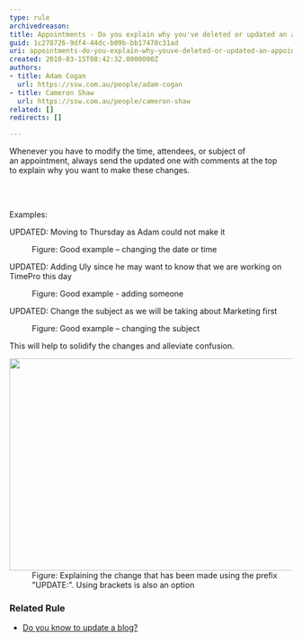 ```yaml
---
type: rule
archivedreason: 
title: Appointments - Do you explain why you've deleted or updated an appointment?
guid: 1c278726-9df4-44dc-b09b-bb17470c31ad
uri: appointments-do-you-explain-why-youve-deleted-or-updated-an-appointment
created: 2010-03-15T08:42:32.0000000Z
authors:
- title: Adam Cogan
  url: https://ssw.com.au/people/adam-cogan
- title: Cameron Shaw
  url: https://ssw.com.au/people/cameron-shaw
related: []
redirects: []

---
```



<p class="ssw15-rteElement-P">Whenever you have to modify the time, attendees, or subject of an&#160;appointment, always send the updated one with comments at the top to&#160;explain why you want to make these changes.<br></p>
<br><excerpt class='endintro'></excerpt><br>
<p class="ssw15-rteElement-P">​Examples&#58;​​<br></p><p class="ssw15-rteElement-GreyBox">UPDATED&#58; Moving to Thursday as Adam could not make it</p><dd class="ssw15-rteElement-FigureGood">Figure&#58; Good example – changing the date or time​<br></dd><p class="ssw15-rteElement-GreyBox">UPDATED&#58; Adding Uly since he may want to know that we are working on TimePro this day</p><dd class="ssw15-rteElement-FigureGood">Figure&#58; Good example - adding someone​​<br></dd><p class="ssw15-rteElement-GreyBox">UPDATED&#58; Change the subject as we will be taking about Marketing first</p><dd class="ssw15-rteElement-FigureGood">​​Figure&#58; Good example – changing the subject​<br></dd><div><p></p><p>​This will help to solidify the changes and alleviate confusion.<br></p><dl class="image"><dt> 
            <img src="/PublishingImages/AppointmentWithComments.jpg" alt="" style="width&#58;750px;height&#58;378px;" /> 
         </dt><dd>Figure&#58; Explaining the change that has been made using the prefix &quot;UPDATE​&#58;&quot;. Using brackets is also an option​<br></dd></dl><h3>​​Related Rule</h3><ul><li>​<a href="/_layouts/15/FIXUPREDIRECT.ASPX?WebId=3dfc0e07-e23a-4cbb-aac2-e778b71166a2&amp;TermSetId=07da3ddf-0924-4cd2-a6d4-a4809ae20160&amp;TermId=cd982cb5-55b3-4678-8f41-5dfac7e9ea11">Do you know to update a blog?</a><br></li></ul></div>


